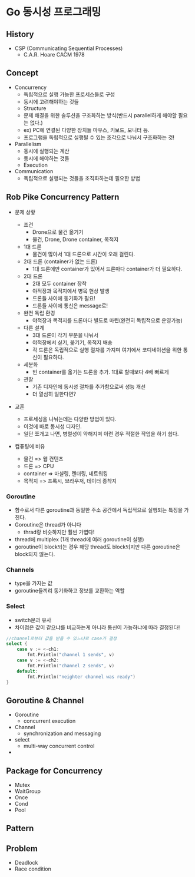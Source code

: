 # Go 동시성 프로그래밍
## History
 * CSP (Communicating Sequential Processes)
   * C.A.R. Hoare CACM 1978
## Concept
 * Concurrency
   * 독립적으로 실행 가능한 프로세스들로 구성
   * 동시에 고려해야하는 것들
   * Structure
   * 문제 해결을 위한 솔루션을 구조화하는 방식(반드시 parallel하게 해야할 필요는 없다.)
   * ex) PC에 연결된 다양한 장치들 마우스, 키보드, 모니터 등.
   * 프로그램을 독립적으로 실행될 수 있는 조각으로 나눠서 구조화하는 것!
 * Parallelism
   * 동시에 실행되는 계산
   * 동시에 해야하는 것들
   * Execution
 * Communication
   * 독립적으로 실행되는 것들을 조직화하는데 필요한 방법 

## Rob Pike Concurrency Pattern
 * 문제 상황
   * 조건
     * Drone으로 물건 옮기기
     * 물건, Drone, Drone container, 목적지
   * 1대 드론
     * 물건이 많아서 1대 드론으로 시간이 오래 걸린다.
   * 2대 드론 (container가 없는 드론)
     * 1대 드론에만 container가 있어서 드론마다 container가 더 필요하다.
   * 2대 드론
     * 2대 모두 container 장착
     * 야적장과 목적지에서 병목 현상 발생
     * 드론들 사이에 동기화가 필요!
     * 드론들 사이에 통신은 message로!
   * 완전 독립 환경
     * 야적장과 목적지를 드론마다 별도로 마련(완전히 독립적으로 운영가능)
   * 다른 설계
     * 3대 드론이 각기 부분을 나눠서
     * 야적장에서 싣기, 옮기기, 목적지 배송
     * 각 드론은 독립적으로 실행 절차를 가지며 여기에서 코디네이션을 위한 통신이 필요하다.
   * 세분화
     * 빈 container를 옮기는 드론을 추가. 1대로 할때보다 4배 빠르게
   * 관찰
     * 기존 디자인에 동시성 절차를 추가함으로써 성능 개선
     * 더 열심히 일한다면?
 * 교훈
   * 프로세싱을 나눠는데는 다양한 방법이 있다.
   * 이것에 바로 동시성 디자인.
   * 일단 쪼개고 나면, 병렬성이 약해지며 이런 경우 적절한 작업을 하기 쉽다.

 * 컴퓨팅에 비유
   * 물건 => 웹 컨텐츠
   * 드론 => CPU
   * container => 마샬링, 렌더링, 네트워킹
   * 목적지 => 프록시, 브라우저, 데이터 종착지
### Goroutine
 * 함수로서 다른 goroutine과 동일한 주소 공간에서 독립적으로 실행되는 특징을 가진다.
 * Goroutine은 thread가 아니다
   * thrad랑 비슷하지만 훨씬 가볍다!
 * thread에 multiplex (1개 thread에 여러 goroutine이 실행)
 * goroutine이 block되는 경우 해당 thread도 block되지만 다른 goroutine은 block되지 않는다.

### Channels
 * type을 가지는 값
 * goroutine들끼리 동기화하고 정보를 교환하는 역할

### Select
 * switch문과 유사
 * 차이점은 값이 같으냐를 비교하는게 아니라 통신이 가능하냐에 따라 결정된다!
```go
//channel로부터 값을 받을 수 있느냐로 case가 결정
select {
    case v := <-ch1:
        fmt.Println("channel 1 sends", v)
    case v := <-ch2:
        fmt.Println("channel 2 sends", v)
    default:
        fmt.Println("neighter channel was ready")
}
```

## Goroutine & Channel
 * Goroutine
   * concurrent execution
 * Channel
   * synchronization and messaging
 * select
   * multi-way concurrent control 
 * 
## Package for Concurrency
 * Mutex
 * WaitGroup
 * Once
 * Cond
 * Pool

## Pattern

## Problem
 * Deadlock
 * Race condition